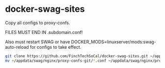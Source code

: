 # docker-swag-sites

Copy all configs to proxy-confs.

FILES MUST END IN .subdomain.conf!

Also must restart SWAG or have DOCKER_MODS=linuxserver/mods:swag-auto-reload for configs to take effect.


```bash
git clone https://github.com/FinchTechSoCal/docker-swag-sites.git ~/appdata/swag/nginx/proxy-confs-git
mv ~/appdata/swag/nginx/proxy-confs-git/*.conf ~/appdata/swag/nginx/proxy-confs/
```